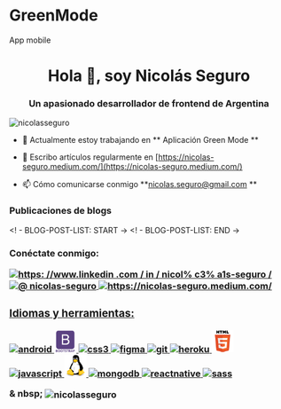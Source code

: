 # GreenMode
App mobile

<h1 align = "center"> Hola 👋, soy Nicolás Seguro </h1>
<h3 align = "center"> Un apasionado desarrollador de frontend de Argentina </h3>

<p align = "left"> <img src = "https://komarev.com/ghpvc/?username=nicolasseguro&label=Profile%20views&color=0e75b6&style=flat" alt = "nicolasseguro" /> </p>

- 🔭 Actualmente estoy trabajando en ** Aplicación Green Mode **

- 📝 Escribo artículos regularmente en [https://nicolas-seguro.medium.com/](https://nicolas-seguro.medium.com/)

- 📫 Cómo comunicarse conmigo **nicolas.seguro@gmail.com **

### Publicaciones de blogs
<! - BLOG-POST-LIST: START ->
<! - BLOG-POST-LIST: END ->

<h3 align = "left"> Conéctate conmigo: </ h3 >
<p align = "izquierda">
<a href="https://linkedin.com/in/https://www.linkedin.com/in/nicol%c3%a1s-seguro/" target="blank"> <img align = "center" src = "https://raw.githubusercontent.com/rahuldkjain/github-profile-readme-generator/master/src/images/icons/Social/linked-in-alt.svg" alt = "https: //www.linkedin .com / in / nicol% c3% a1s-seguro / "height =" 30 "width =" 40 "/> </a>
<a href =" https://medium.com/@nicolas-seguro "target = "en blanco"> <img align = "center" src = "https://raw.githubusercontent.com/rahuldkjain/github-profile-readme-generator/master/src/images/icons/Social/medium.svg" alt = "@ nicolas-seguro" altura = "30" ancho = "40" /> </a>
<a href="/https://nicolas-seguro.medium.com/" target="blank"> <img align = "center" src = "https://raw.githubusercontent.com/rahuldkjain/github-profile -readme-generator / master / src / images / icons / Social / rss.svg "alt =" https://nicolas-seguro.medium.com/ "height =" 30 "width =" 40 "/> </ a >
</p>

<h3 align = "left"> Idiomas y herramientas: </h3>
<p align = "left"> <a href="https://developer.android.com" target="_blank"> <img src = "https://raw.githubusercontent.com/devicons/devicon/master/ icons / android / android-original-wordmark.svg "alt =" android "width =" 40 "height =" 40 "/> </a> <a href =" https://getbootstrap.com "target =" _ en blanco "> <img src =" https://raw.githubusercontent.com/devicons/devicon/master/icons/bootstrap/bootstrap-plain-wordmark.svg "alt =" bootstrap "width =" 40 "height =" 40 " /> </a> <a href="https://www.w3schools.com/css/" target="_blank"> <img src = "https: //raw.githubusercontent.com / devicons / devicon / master / icons / css3 / css3-original-wordmark.svg "alt =" css3 "width =" 40 "height =" 40 "/> </a> <a href =" https: // www.figma.com/ "target =" _ blank "> <img src =" https://www.vectorlogo.zone/logos/figma/figma-icon.svg "alt =" figma "width =" 40 "height = "40" /> </a> <a href="https://git-scm.com/" target="_blank"> <img src = "https://www.vectorlogo.zone/logos/git- scm / git-scm-icon.svg "alt =" git "width =" 40 "height =" 40 "/> </a> <a href="https://heroku.com" target="_blank"> <img src = "https: //www.vectorlogo.zone / logos / heroku / heroku-icon.svg "alt =" heroku "width =" 40 "height =" 40 "/> </a> <a href =" https://www.w3.org/html/ "target =" _ blank "> <img src =" https://raw.githubusercontent.com/devicons/devicon/master/icons/html5/html5-original-wordmark.svg "alt =" html5 "width =" 40 " height = "40" /> </a> <a href="https://developer.mozilla.org/en-US/docs/Web/JavaScript" target="_blank"> <img src = "https: / /raw.githubusercontent.com/devicons/devicon/master/icons/javascript/javascript-original.svg "alt =" javascript "width =" 40 "height =" 40 "/> </a> <a href =" https : //www.linux.org / "target =" _ blank "> <img src =" https://raw.githubusercontent.com/devicons/devicon/master/icons/linux/linux-original.svg "alt =" linux "width =" 40 " height = "40" /> </a> <a href="https://www.mongodb.com/" target="_blank"> <img src = "https://raw.githubusercontent.com/devicons/ devicon / master / icons / mongodb / mongodb-original-wordmark.svg "alt =" mongodb "width =" 40 "height =" 40 "/> </a> <a href =" https://reactnative.dev/ "target =" _ blank "> <img src =" https://reactnative.dev/img/header_logo.svg "alt =" reactnative "width =" 40 "height =" 40 "/> </a><a href="https://sass-lang.com" target="_blank"> <img src = "https://raw.githubusercontent.com/devicons/devicon/master/icons/sass/sass-original. svg "alt =" sass "width =" 40 "height =" 40 "/> </a> </p>

<p> & nbsp; <img align = "center" src = "https://github-readme-stats.vercel.app/api?username=nicolasseguro&show_icons=true&locale=en" alt = "nicolasseguro" /> </p>
